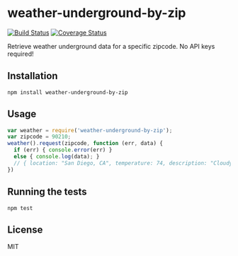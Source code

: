 # weather-underground-by-zip
[![Build Status](https://travis-ci.org/Beasta/weather-underground-by-zip.svg?branch=master)](https://travis-ci.org/Beasta/weather-underground-by-zip)
[![Coverage Status](https://coveralls.io/repos/github/Beasta/weather-underground-by-zip/badge.svg?branch=master)](https://coveralls.io/github/Beasta/weather-underground-by-zip?branch=master)

Retrieve weather underground data for a specific zipcode. No API keys required!

## Installation

```
npm install weather-underground-by-zip
```

## Usage
```js
var weather = require('weather-underground-by-zip');
var zipcode = 90210;
weather().request(zipcode, function (err, data) {
  if (err) { console.error(err) }
  else { console.log(data); }
  // { location: "San Diego, CA", temperature: 74, description: "Cloudy" }
})
```
## Running the tests

```
npm test
```

## License
MIT

